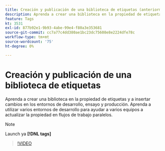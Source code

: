 ```yaml
---
title: Creación y publicación de una biblioteca de etiquetas (anteriormente, biblioteca de Launch)
description: Aprenda a crear una biblioteca en la propiedad de etiquetas y a insertar cambios en los entornos de desarrollo, ensayo y producción.
feature: Tags
kt: 3531
exl-id: 877b92e1-9b93-4abe-99e4-f80a3e353681
source-git-commit: cc7a77c4dd380ae1bc23dc75608e8e2224dfe78c
workflow-type: tm+mt
source-wordcount: '75'
ht-degree: 0%

---
```


# Creación y publicación de una biblioteca de etiquetas

Aprenda a crear una biblioteca en la propiedad de etiquetas y a insertar cambios en los entornos de desarrollo, ensayo y producción. Aprenda a utilizar varios entornos de desarrollo para ayudar a varios equipos a actualizar la propiedad en flujos de trabajo paralelos.

>[!NOTE]
>
> Launch ya **[!DNL tags]**

>[!VIDEO](https://video.tv.adobe.com/v/28731/?quality=12&learn=on)
